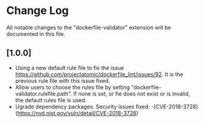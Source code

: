 # Change Log
All notable changes to the "dockerfile-validator" extension will be documented in this file.

## [1.0.0]
- Using a new default rule file to fix the issue https://github.com/projectatomic/dockerfile_lint/issues/92. It is the previous rule file with this issue fixed.
- Allow users to choose the rules file by setting "dockerfile-validator.rulefile.path". If none is set, or fie does not exist or is invalid, the default rules file is used.
- Ugrade dependency packages. Security issues fixed:
 -[CVE-2018-3728] (https://nvd.nist.gov/vuln/detail/CVE-2018-3728)